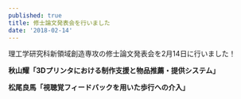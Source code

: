 ```yaml
---
published: true
title: 修士論文発表会を行いました
date: '2018-02-14'
---
```

理工学研究科新領域創造専攻の修士論文発表会を2月14日に行いました！



**秋山耀「3Dプリンタにおける制作支援と物品推薦・提供システム」**

**松尾良馬「視聴覚フィードバックを用いた歩行への介入」**
